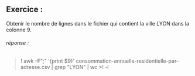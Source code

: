 ## Exercice : 

Obtenir le nombre de lignes dans le fichier qui contient la ville LYON dans la colonne 9.






###### réponse : 

>! awk -F";" '{print $9}' consommation-annuelle-residentielle-par-adresse.csv | grep "LYON" | wc >! -l
